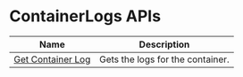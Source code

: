 # ContainerLogs APIs

| Name | Description |
| --- | --- |
| [Get Container Log](mesh-api-codepackage_getcontainerlog.md) | Gets the logs for the container.<br/> |

